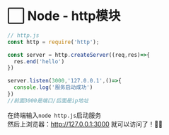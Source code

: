 # ⬜ Node - http模块

```js
// http.js
const http = require('http');

const server = http.createServer((req,res)=>{
  res.end('hello')
})

server.listen(3000,'127.0.0.1',()=>{
  console.log('服务启动成功')
})
//前面3000是端口/后面是ip地址
```
在终端输入`node http.js`启动服务   
然后上浏览器：http://127.0.0.1:3000 就可以访问了！🥳🎉